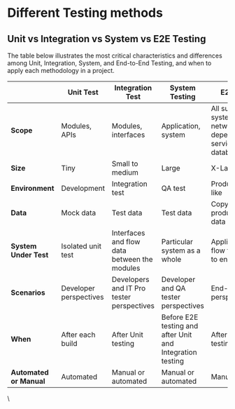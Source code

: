 # Different Testing methods

## Unit vs Integration vs System vs E2E Testing <a href="#unit-vs-integration-vs-system-vs-e2e-testing" id="unit-vs-integration-vs-system-vs-e2e-testing"></a>

The table below illustrates the most critical characteristics and differences among Unit, Integration, System, and End-to-End Testing, and when to apply each methodology in a project.

|                         | Unit Test              | Integration Test                             | System Testing                                            | E2E Test                                                      |
| ----------------------- | ---------------------- | -------------------------------------------- | --------------------------------------------------------- | ------------------------------------------------------------- |
| **Scope**               | Modules, APIs          | Modules, interfaces                          | Application, system                                       | All sub-systems, network dependencies, services and databases |
| **Size**                | Tiny                   | Small to medium                              | Large                                                     | X-Large                                                       |
| **Environment**         | Development            | Integration test                             | QA test                                                   | Production like                                               |
| **Data**                | Mock data              | Test data                                    | Test data                                                 | Copy of real production data                                  |
| **System Under Test**   | Isolated unit test     | Interfaces and flow data between the modules | Particular system as a whole                              | Application flow from start to end                            |
| **Scenarios**           | Developer perspectives | Developers and IT Pro tester perspectives    | Developer and QA tester perspectives                      | End-user perspectives                                         |
| **When**                | After each build       | After Unit testing                           | Before E2E testing and after Unit and Integration testing | After System testing                                          |
| **Automated or Manual** | Automated              | Manual or automated                          | Manual or automated                                       | Manual                                                        |

\
